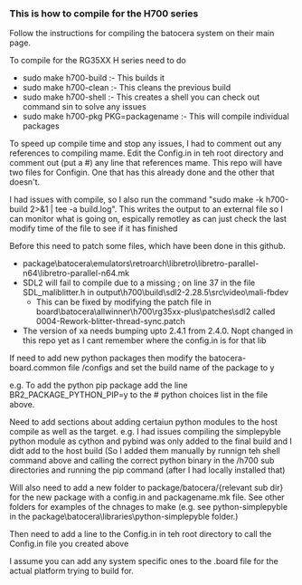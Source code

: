 <h3>This is how to compile for the H700 series</h3>

<p>Follow the instructions for compiling the batocera system on their main page.</p>

<p>To compile for the RG35XX H series need to do</p>
  <ul><li>sudo make h700-build  :- This builds it</li>
  <li>sudo make h700-clean :- This cleans the previous build</li>
  <li>sudo make h700-shell :- This creates a shell you can check out command sin to solve any issues</li>
  <li>sudo make h700-pkg PKG=packagename :- This will compile individual packages</li>
  </ul>
  
<p>To speed up compile time and stop any issues, I had to comment out any references to compiling mame. Edit the Config.in in teh root directory and comment out (put a #) any line that references mame. This repo will have two files for Configin. One that has this already done and the other that doesn't.</p>

 <p>I had issues with compile, so I also run the command "sudo make -k h700-build 2>&1 | tee -a build.log". This writes the output to an external file so I can monitor what is going on, espically remotley as can just check the last modify time of the file to see if it has finished</p>

<p>Before this need to patch some files, which have been done in this github.</p>
    <ul>
    <li>package\batocera\emulators\retroarch\libretro\libretro-parallel-n64\libretro-parallel-n64.mk</li>
    <li>SDL2 will fail to compile due to a missing ; on line 37 in the file SDL_maliblitter.h in output\h700\build\sdl2-2.28.5\src\video\mali-fbdev<ul><li>This can be fixed by modifying the patch file in board\batocera\allwinner\h700\rg35xx-plus\patches\sdl2 called 0004-Rework-blitter-thread-sync.patch </li></ul></li>
    <li>The version of xa needs bumping upto 2.4.1 from 2.4.0. Nopt changed in this repo yet as I cant remember where the config.in is for that lib</li>
    </ul>

<p>If need to add new python packages then modify the batocera-board.common file /configs and set the build name of the package to y</p>
       <p>e.g. To add the python pip package add the line BR2_PACKAGE_PYTHON_PIP=y to the # python choices list in the file above.</p>

<p>Need to add sections about adding certaiun python modules to the host compile as well as the target. e.g. I had issues compiling the simplepyble python module as cython and pybind was only added to the final build and I didt add to the host build (So I added them manually by runnign teh shell command above and calling the correct python binary in the /h700 sub directories and running the pip command (after I had locally installed that) </p>

<p>Will also need to add a new folder to package/batocera/{relevant sub dir} for the new package with a config.in and packagename.mk file. See other folders for examples of the chnages to make (e.g. see python-simplepyble in the package\batocera\libraries\python-simplepyble folder.)</p>
<p>Then need to add a line to the Config.in in teh root directory to call the Config.in file you created above</p>

<p>I assume you can add any system specific ones to the .board file for the actual platform trying to build for.</p>

